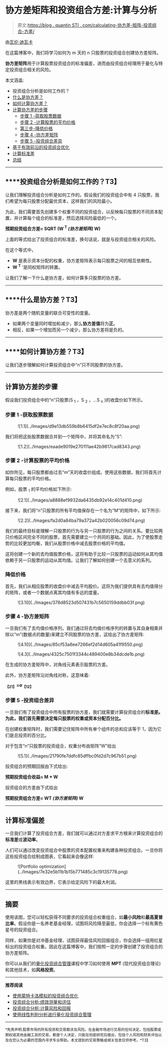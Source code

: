 # 协方差矩阵和投资组合方差:计算与分析

> 原文:[https://blog . quantin STI . com/calculating-协方差-矩阵-投资组合-方差/](https://blog.quantinsti.com/calculating-covariance-matrix-portfolio-variance/)

由[瓦伦·迪瓦卡](https://www.linkedin.com/in/varun-divakar-b862a667/)

在这篇博客中，我们将学习如何为 m 天的 n 只股票的投资组合创建协方差矩阵。

**协方差矩阵**用于计算股票投资组合的标准偏差，进而由投资组合经理用于量化与特定投资组合相关的风险。

本文涵盖:

*   投资组合分析是如何工作的？
*   [什么是协方差？](#what-is-covariance)
*   [如何计算协方差？](#how-to-calculate-covariance)
*   [计算协方差的步骤](#steps-to-calculate-covariance)
    *   [步骤 1 -获取股票数据](#step-1-getting-stock-data)
    *   [步骤 2 -计算股票的平均价格](#step-2-calculating-the-average-price-of-stock)
    *   [第三步-降低价格](#step-3-demeaning-the-prices)
    *   [步骤 4 -协方差矩阵](#step-4-covariance-matrix)
    *   [步骤 5 -投资组合差异](#step-5-portfolio-variance)
*   [基于有效前沿的投资组合优化](#portfolio-optimization-based-on-efficient-frontier)
*   [计算标准差](#calculating-standard-deviation)
*   [总结](#summary)

* * *

## ****投资组合分析是如何工作的？**T3】**

让我们理解投资组合分析是如何工作的。假设我们的投资组合中有 4 只股票，我们希望为每只股票分配最优资本，这样我们的风险最小。

为此，我们需要首先创建多个权重不同的投资组合，以反映每只股票的不同资本配置，并计算每个组合的标准差，然后选择风险最低的一个。

**预期投资组合方差= SQRT (W <sup>T</sup> *(协方差矩阵)* W)**

上面的等式给出了投资组合的标准差，换句话说，就是与投资组合相关的风险。

在这个等式中，

*   **W** 是表示资本分配的权重，协方差矩阵表示每只股票之间的相互依赖性。
*   **W <sup>T</sup>** '是同权矩阵的转置。

让我们了解一下什么是协方差，如何计算多只股票的协方差。

* * *

## ****什么是协方差？**T3】**

协方差是两个随机变量的联合可变性的度量。

*   如果两个变量同时增加和减少，那么**协方差值**将为**正**。
*   相反，如果一个增加而另一个减少，那么协方差将是负的。

* * *

## ****如何计算协方差？**T3】**

让我们逐步理解如何计算投资组合中“n”只不同股票的协方差。

* * *

## 计算协方差的步骤

假设我们投资组合中的“n”只股票(S <sub>1</sub> ，S <sub>2</sub> ，…S <sub>n</sub> )的收盘价如下所示。

### 步骤 1 -获取股票数据

<figure class="kg-card kg-image-card">![1.1](../Images/d9e13db559b8b6415df2e7ec8c8f20aa.png)</figure>

我们将把这些股票数据合并到一个矩阵中，并将其命名为“S”:

<figure class="kg-card kg-image-card">![1.2](../Images/eaade9019e270111ae42b9817cad8343.png)</figure>

### 步骤 2 -计算股票的平均价格

如你所见，每只股票都由过去“m”天的收盘价组成。使用这些数据，我们将首先计算每只股票的平均价格。

例如，股票 <sub>1</sub> 的平均价格如下所示:

<figure class="kg-card kg-image-card">![2.1](../Images/a8888ef9932da6435db92e14c401d410.png)</figure>

接下来，我们将“n”只股票的所有平均值保存在一个名为“M”的矩阵中，如下所示:

<figure class="kg-card kg-image-card">![2.2](../Images/fa2d0a84ba79a372a42b020056c09d74.png)</figure>

我们的最终目标是理解一只股票的行为与另一只股票的行为之间的关系。要比较两只价格区间完全不同的股票，首先需要建立一个共同的基础。因此，为了使股票走势的比较更加均衡，我们从股票价格中减去股票价格的平均值。

这将创建一个新的去均值股票价格，这将有助于比较一只股票的运动如何从其均值依赖于另一只股票的运动从其均值。让我们了解如何创建一个去意义的系列。

### 降低价格

首先，我们从相应股票的收盘价中减去平均股价。这将为我们提供具有去均值得分的矩阵，或者一个数据点离其均值有多远的度量。

<figure class="kg-card kg-image-card">![3.10](../Images/378d8523d507431b7c5650159ddbb03f.png)</figure>

### 步骤 4 -协方差矩阵

一旦我们有了去均值价格序列，我们通过将去均值价格序列的转置与其自身相乘并除以“m”(数据点的数量)来建立不同股票的协方差，这给出了协方差矩阵:

<figure class="kg-card kg-image-card">![4.10](../Images/85cf53a6ee7266ef2d14d605a41f9550.png)</figure>

<figure class="kg-card kg-image-card">![4.3](../Images/4325c7501f3344c489400e8b34dcde1b.png)</figure>

在生成的协方差矩阵中，对角线元素表示股票的方差。

此外，协方差矩阵沿对角线对称，这意味着:

**<sub>【21】</sub>=σ<sub>【12】</sub>**

### 步骤 5 -投资组合差异

一旦我们有了投资组合中所有股票的协方差，我们就需要计算投资组合的**标准差。为此，我们首先需要决定每只股票的权重或资本分配百分比。**

在创建权重矩阵时，我们需要记住矩阵中所有单个组件的总和应该等于 1，因为它们是总投资的百分比。

对于包含“n”只股票的投资组合，权重分布由矩阵“W”给出

<figure class="kg-card kg-image-card">![5.1](../Images/21790fe7ddfc85dffbc0fd2d7c967b51.png)</figure>

投资组合的预期回报由下式给出:

**预期投资组合收益= M * W**

投资组合的方差由下式给出

**预期投资组合方差= WT *(协方差矩阵)* W**

* * *

## 计算标准偏差

一旦我们计算了投资组合方差，我们就可以通过对方差求平方根来计算投资组合的**标准差**或**波动率**。

人们可以通过改变投资组合中股票的资本配置权重来构建各种投资组合。一旦你将这些投资组合绘制成图表，它看起来会像这样:

<figure class="kg-card kg-image-card">![Portfolio optimization](../Images/7e32e5b11b1b15b771485c3c19135778.png)</figure>

这里的黑线表示有效边界，它表示给定风险下的最大利润。

* * *

## 摘要

使用该图，您可以轻松获得不同要求的投资组合权重组合，如**最小风险**和**最高夏普比率**。假设你是一名养老基金经理，试图将风险降至最低，你会选择一个标有黄色星号的投资组合。

同样，如果你是对冲基金经理，试图获得最佳风险回报组合，你会选择一组用红星标出的投资组合权重。因此在这篇博客中，我们按照一定的步骤创建了投资组合的协方差矩阵。

你可以从我们的[量化投资组合管理](https://quantra.quantinsti.com/course/quantitative-portfolio-management)课程中学习如何使用 **MPT** (现代投资组合理论)和其他技术，如**风格投资**。

* * *

**推荐阅读**

*   [使用蒙特卡洛模拟的投资组合优化](/portfolio-optimization-maximum-return-risk-ratio-python)
*   [投资组合分析:绩效测量和评估](/portfolio-analysis-performance-measurement-evaluation)
*   [投资组合分析:计算风险和回报](/portfolio-analysis-calculating-risk-returns)
*   [使用线性判别分析进行量化投资组合管理](/linear-discriminant-analysis-quantitative-portfolio-management)

* * *

<small>*免责声明:股票市场的所有投资和交易都涉及风险。在金融市场进行交易的任何决定，包括股票或期权或其他金融工具的交易，都是个人决定，只能在彻底研究后做出，包括个人风险和财务评估以及在您认为必要的范围内寻求专业帮助。本文提到的交易策略或相关信息仅供参考。*T3】</small>